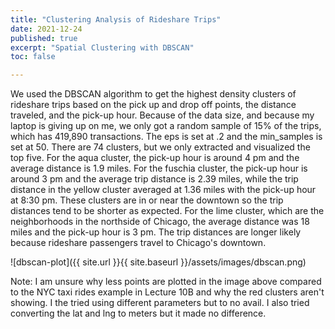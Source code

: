 ```yaml
---
title: "Clustering Analysis of Rideshare Trips"
date: 2021-12-24
published: true
excerpt: "Spatial Clustering with DBSCAN"
toc: false

---
```


We used the DBSCAN algorithm to get the highest density clusters of rideshare trips based on the pick up and drop off points, the distance traveled, and the pick-up hour. Because of the data size, and because my laptop is giving up on me, we only got a random sample of 15% of the trips, which has 419,890 transactions. The eps is set at .2 and the min_samples is set at 50. There are 74 clusters, but we only extracted and visualized the top five. For the aqua cluster, the pick-up hour is around 4 pm and the average distance is 1.9 miles. For the fuschia cluster, the pick-up hour is around 3 pm and the average trip distance is 2.39 miles, while the trip distance in the yellow cluster averaged at 1.36 miles with the pick-up hour at 8:30 pm. These clusters are in or near the downtown so the trip distances tend to be shorter as expected. For the lime cluster, which are the neighborhoods in the northside of Chicago, the average distance was 18 miles and the pick-up hour is 3 pm. The trip distances are longer likely because rideshare passengers travel to Chicago's downtown. 

![dbscan-plot]({{ site.url }}{{ site.baseurl }}/assets/images/dbscan.png)

Note: I am unsure why less points are plotted in the image above compared to the NYC taxi rides example in Lecture 10B and why the red clusters aren't showing. I the tried using different parameters but to no avail. I also tried converting the lat and lng to meters but it made no difference. 

